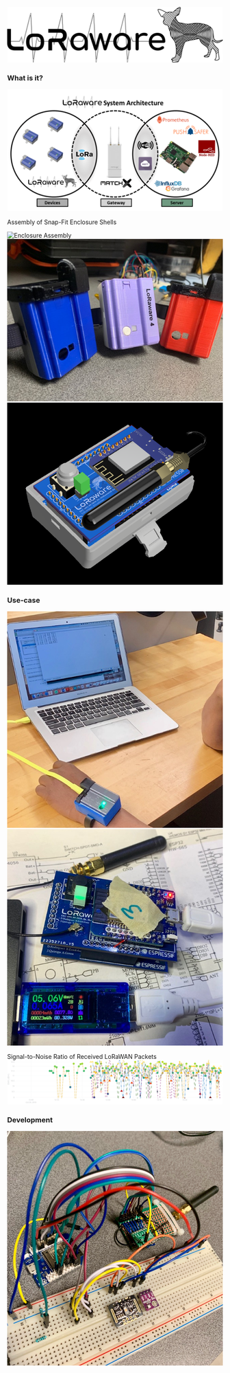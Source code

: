 
<img src="https://raw.githubusercontent.com/DavidRodrii/LoRaware-Project/master/imgs/Logo%20Stuff/LoRaware-Logo2.png" alt="The LoRaware Project" />



### What is it?

<img src="https://raw.githubusercontent.com/DavidRodrii/LoRaware-Project/master/imgs/LoRaware_Arch_Diagram.png" alt="The LoRaware System Architecture" />

Assembly of Snap-Fit Enclosure Shells

<img src="https://raw.githubusercontent.com/DavidRodrii/LoRaware-Project/master/imgs/AssemGIF_v1.gif" alt="Enclosure Assembly" />

<img src="https://raw.githubusercontent.com/DavidRodrii/LoRaware-Project/master/imgs/Testing&Assembly/LWbuddies.jpg" alt="Hmmmm..." />

<img src="https://raw.githubusercontent.com/DavidRodrii/LoRaware-Project/master/imgs/LW-Enc-TopDown.png" alt="Fully Assembly, wit da Top Down" />










### Use-case

<img src="https://raw.githubusercontent.com/DavidRodrii/LoRaware-Project/master/imgs/Testing&Assembly/term.jpg" alt="Debugging LoRaware Device" />

<img src="https://raw.githubusercontent.com/DavidRodrii/LoRaware-Project/master/imgs/Testing&Assembly/Testing2-2.jpg" alt="LoRaware Device Power Measurements" />

Signal-to-Noise Ratio of Received LoRaWAN Packets
<img src="https://raw.githubusercontent.com/DavidRodrii/LoRaware-Project/master/imgs/LoRa_SNR.png" alt="SNR" />




### Development

<img src="https://raw.githubusercontent.com/DavidRodrii/LoRaware-Project/master/imgs/Testing&Assembly/LW-Circuit-POC.jpg" alt="LOL" />










